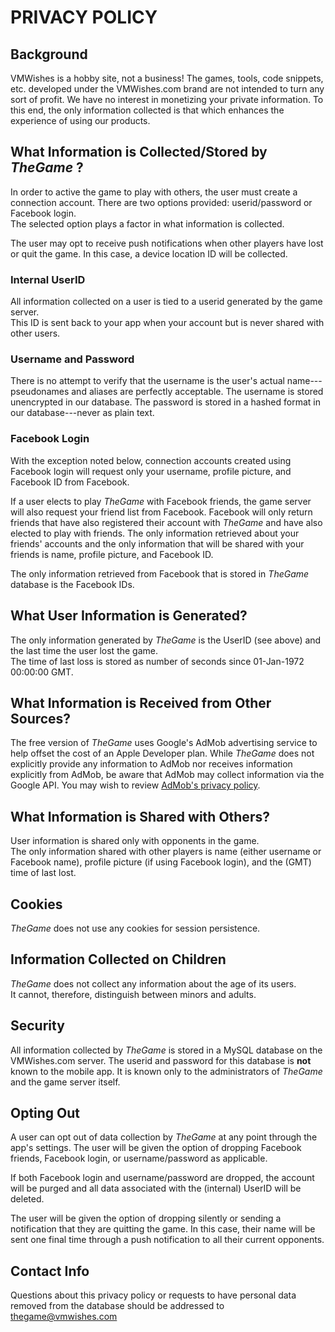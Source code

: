 # PRIVACY POLICY

## Background

VMWishes is a hobby site, not a business!
The games, tools, code snippets, etc. developed under the VMWishes.com brand are not intended to turn any sort of profit.
We have no interest in monetizing your private information.
To this end, the only information collected is that which enhances the experience of using our products.

## What Information is Collected/Stored by *TheGame* ?

In order to active the game to play with others, the user must create a connection account.
There are two options provided: userid/password or Facebook login.  
The selected option plays a factor in what information is collected.

The user may opt to receive push notifications when other players have lost or quit the game. 
In this case, a device location ID will be collected.

### Internal UserID

All information collected on a user is tied to a userid generated by the game server.  
This ID is sent back to your app when your account but is never shared with other users.

### Username and Password

There is no attempt to verify that the username is the user's actual name---pseudonames and aliases are perfectly acceptable.
The username is stored unencrypted in our database.
The password is stored in a hashed format in our database---never as plain text.

### Facebook Login

With the exception noted below, connection accounts created using Facebook login will request only your 
username, profile picture, and Facebook ID from Facebook.

If a user elects to play *TheGame* with Facebook friends, the game server will also request your friend list from Facebook.
Facebook will only return friends that have also registered their account with *TheGame* and have also elected to play 
with friends. The only information retrieved about your friends' accounts and the only information that will be shared 
with your friends is name, profile picture, and Facebook ID.

The only information retrieved from Facebook that is stored in *TheGame* database is the Facebook IDs.

## What User Information is Generated?

The only information generated by *TheGame* is the UserID (see above) and the last time the user lost the game.  
The time of last loss is stored as number of seconds since 01-Jan-1972 00:00:00 GMT.

## What Information is Received from Other Sources?

The free version of *TheGame* uses Google's AdMob advertising service to help offset the cost of an Apple Developer plan.
While *TheGame* does not explicitly provide any information to AdMob nor receives information explicitly from AdMob, 
be aware that AdMob may collect information via the Google API.  You may wish to review [AdMob's privacy policy](http://www.google.com/intl/en/policies/privacy).

## What Information is Shared with Others?

User information is shared only with opponents in the game.  
The only information shared with other players is name (either username or Facebook name),
profile picture (if using Facebook login), and the (GMT) time of last lost.

## Cookies

*TheGame* does not use any cookies for session persistence.

## Information Collected on Children

*TheGame* does not collect any information about the age of its users.  
It cannot, therefore, distinguish between minors and adults.

## Security

All information collected by *TheGame* is stored in a MySQL database on the VMWishes.com server.
The userid and password for this database is **not** known to the mobile app.  It is known only
to the administrators of *TheGame* and the game server itself.

## Opting Out

A user can opt out of data collection by *TheGame* at any point through the app's settings.
The user will be given the option of dropping Facebook friends, Facebook login, or username/password
as applicable.

If both Facebook login and username/password are dropped, the account will be purged and all
data associated with the (internal) UserID will be deleted.

The user will be given the option of dropping silently or sending a notification that they are quitting the game.
In this case, their name will be sent one final time through a push notification to all their current opponents.

## Contact Info

Questions about this privacy policy or requests to have personal data removed from the database should be 
addressed to thegame@vmwishes.com
